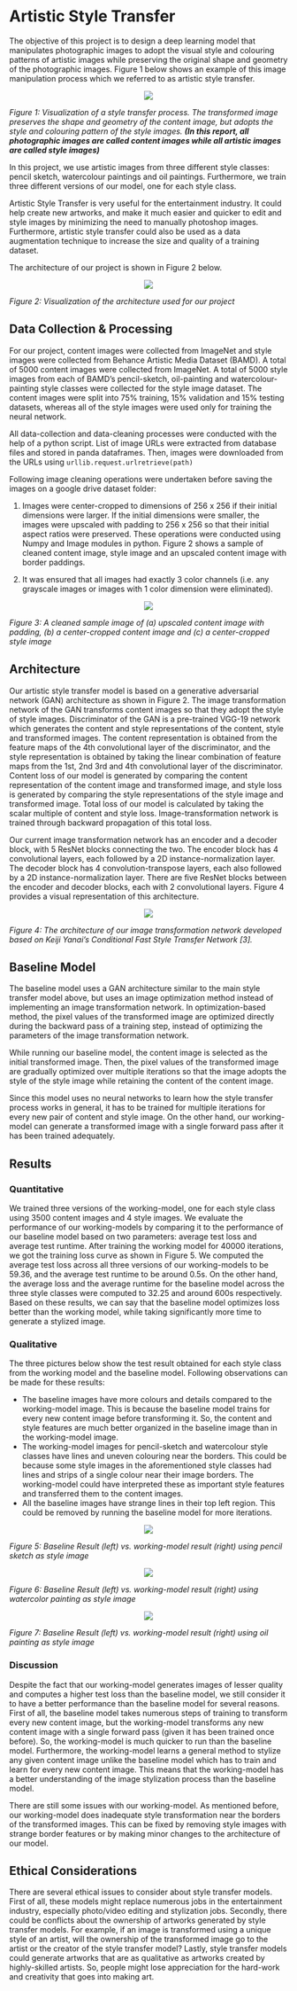 # Artistic Style Transfer

The objective of this project is to design a deep learning model that manipulates photographic
images to adopt the visual style and colouring patterns of artistic images while preserving the
original shape and geometry of the photographic images. Figure 1 below shows an example
of this image manipulation process which we referred to as artistic style transfer.

<p align="center", class="is-small-text">
  <img src="https://github.com/jpanda001/Artistic-Style-Transfer/blob/master/Document_Images/model_architecture.PNG">

*Figure 1: Visualization of a style transfer process. The transformed image preserves the shape and geometry of
the content image, but adopts the style and colouring pattern of the style images. **(In this report, all
photographic images are called content images while all artistic images are called style images)***
</p>

In this project, we use artistic images from three different style classes: pencil sketch,
watercolour paintings and oil paintings. Furthermore, we train three different versions of our
model, one for each style class.

Artistic Style Transfer is very useful for the entertainment industry. It could help create new
artworks, and make it much easier and quicker to edit and style images by minimizing the
need to manually photoshop images. Furthermore, artistic style transfer could also be used as
a data augmentation technique to increase the size and quality of a training dataset.

The architecture of our project is shown in Figure 2 below.

<p align="center", class="is-small-text">
  <img src="https://github.com/jpanda001/Artistic-Style-Transfer/blob/master/Document_Images/Model_prototype.PNG">

*Figure 2: Visualization of the architecture used for our project*
</p>

## Data Collection & Processing

For our project, content images were collected from ImageNet and style images were
collected from Behance Artistic Media Dataset (BAMD). A total of 5000 content images
were collected from ImageNet. A total of 5000 style images from each of BAMD’s
pencil-sketch, oil-painting and watercolour-painting style classes were collected for the style
image dataset. The content images were split into 75% training, 15% validation and 15%
testing datasets, whereas all of the style images were used only for training the neural
network.

All data-collection and data-cleaning processes were conducted with the help of a python
script. List of image URLs were extracted from database files and stored in panda dataframes.
Then, images were downloaded from the URLs using `urllib.request.urlretrieve(path)`

Following image cleaning operations were undertaken before saving the
images on a google drive dataset folder:
1.  Images were center-cropped to dimensions of 256 x 256 if their initial dimensions
    were larger. If the initial dimensions were smaller, the images were upscaled with
    padding to 256 x 256 so that their initial aspect ratios were preserved. These
    operations were conducted using Numpy and Image modules in python. Figure 2
    shows a sample of cleaned content image, style image and an upscaled content image
    with border paddings.

2.  It was ensured that all images had exactly 3 color channels (i.e. any grayscale images
    or images with 1 color dimension were eliminated).

<p align="center", class="is-small-text">
  <img src="https://github.com/jpanda001/Artistic-Style-Transfer/blob/master/Document_Images/Image_padding.PNG">

*Figure 3: A cleaned sample image of (a) upscaled content image with padding, (b) a center-cropped content
image and (c) a center-cropped style image*
</p>

## Architecture

Our artistic style transfer model is based on a generative adversarial network (GAN)
architecture as shown in Figure 2. The image transformation network of the GAN transforms
content images so that they adopt the style of style images. Discriminator of the GAN is a
pre-trained VGG-19 network which generates the content and style representations of the
content, style and transformed images. The content representation is obtained from the
feature maps of the 4th convolutional layer of the discriminator, and the style representation
is obtained by taking the linear combination of feature maps from the 1st, 2nd 3rd and 4th
convolutional layer of the discriminator. Content loss of our model is generated by comparing
the content representation of the content image and transformed image, and style loss is
generated by comparing the style representations of the style image and transformed image.
Total loss of our model is calculated by taking the scalar multiple of content and style loss.
Image-transformation network is trained through backward propagation of this total loss.

Our current image transformation network has an encoder and a decoder block, with 5
ResNet blocks connecting the two. The encoder block has 4 convolutional layers, each
followed by a 2D instance-normalization layer. The decoder block has 4
convolution-transpose layers, each also followed by a 2D instance-normalization layer. There
are five ResNet blocks between the encoder and decoder blocks, each with 2 convolutional
layers. Figure 4 provides a visual representation of this architecture.

<p align="center", class="is-small-text">
  <img src="https://github.com/jpanda001/Artistic-Style-Transfer/blob/master/Document_Images/Transformation_prototype.PNG">

*Figure 4: The architecture of our image transformation network developed based on Keiji Yanai’s Conditional
Fast Style Transfer Network [3].*
</p>

## Baseline Model

The baseline model uses a GAN architecture similar to the main style transfer model above,
but uses an image optimization method instead of implementing an image transformation
network. In optimization-based method, the pixel values of the transformed image are
optimized directly during the backward pass of a training step, instead of optimizing the
parameters of the image transformation network.

While running our baseline model, the content image is selected as the initial transformed
image. Then, the pixel values of the transformed image are gradually optimized over multiple
iterations so that the image adopts the style of the style image while retaining the content of
the content image.

Since this model uses no neural networks to learn how the style transfer process works in
general, it has to be trained for multiple iterations for every new pair of content and style
image. On the other hand, our working-model can generate a transformed image with a single
forward pass after it has been trained adequately.

## Results

### Quantitative

We trained three versions of the working-model, one for each style class using 3500 content
images and 4 style images. We evaluate the performance of our working-models by
comparing it to the performance of our baseline model based on two parameters: average test
loss and average test runtime. After training the working model for 40000 iterations, we got
the training loss curve as shown in Figure 5. We computed the average test loss across all
three versions of our working-models to be 59.36, and the average test runtime to be around
0.5s. On the other hand, the average loss and the average runtime for the baseline model
across the three style classes were computed to 32.25 and around 600s respectively. Based on
these results, we can say that the baseline model optimizes loss better than the working
model, while taking significantly more time to generate a stylized image.

### Qualitative

The three pictures below show the test result obtained for each style class from the working
model and the baseline model. Following observations can be made for these results:
* The baseline images have more colours and details compared to the working-model
image. This is because the baseline model trains for every new content image before
transforming it. So, the content and style features are much better organized in the
baseline image than in the working-model image.
* The working-model images for pencil-sketch and watercolour style classes have lines
and uneven colouring near the borders. This could be because some style images in
the aforementioned style classes had lines and strips of a single colour near their
image borders. The working-model could have interpreted these as important style
features and transferred them to the content images.
* All the baseline images have strange lines in their top left region. This could be
removed by running the baseline model for more iterations.

<p align="center", class="is-small-text">
  <img src="https://github.com/jpanda001/Artistic-Style-Transfer/blob/master/Document_Images/Result_pencil.PNG">

*Figure 5: Baseline Result (left) vs. working-model result (right) using pencil sketch as style image*
</p>

<p align="center", class="is-small-text">
  <img src="https://github.com/jpanda001/Artistic-Style-Transfer/blob/master/Document_Images/Result_watercolour.PNG">

*Figure 6: Baseline Result (left) vs. working-model result (right) using watercolor painting as style image*
</p>

<p align="center", class="is-small-text">
  <img src="https://github.com/jpanda001/Artistic-Style-Transfer/blob/master/Document_Images/Result_oil.PNG">

*Figure 7: Baseline Result (left) vs. working-model result (right) using oil painting as style image*
</p>

### Discussion

Despite the fact that our working-model generates images of lesser quality and computes a higher test loss than the baseline model, we still consider it to have a better performance than the baseline model for several reasons. First of all, the baseline model takes numerous steps of training to transform every new content image, but the working-model transforms any new content image with a single forward pass (given it has been trained once before). So, the working-model is much quicker to run than the baseline model. Furthermore, the working-model learns a general method to stylize any given content image unlike the baseline model which has to train and learn for every new content image. This means that the working-model has a better understanding of the image stylization process than the baseline model.  
 
There are still some issues with our working-model. As mentioned before, our working-model does inadequate style transformation near the borders of the transformed images. This can be fixed by removing style images with strange border features or by making minor changes to the architecture of our model. 

## Ethical Considerations

There are several ethical issues to consider about style transfer models. First of all, these models might replace numerous jobs in the entertainment industry, especially photo/video editing and stylization jobs. Secondly, there could be conflicts about the ownership of artworks generated by style transfer models. For example, if an image is transformed using a unique style of an artist, will the ownership of the transformed image go to the artist or the creator of the style transfer model? Lastly, style transfer models could generate artworks that are as qualitative as artworks created by highly-skilled artists. So, people might lose appreciation for the hard-work and creativity that goes into making art. 
